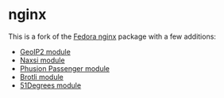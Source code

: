 # nginx

This is a fork of the [Fedora nginx](https://src.fedoraproject.org/rpms/nginx)
package with a few additions:

 * [GeoIP2 module](https://github.com/leev/ngx_http_geoip2_module/)
 * [Naxsi module](https://github.com/nbs-system/naxsi/)
 * [Phusion Passenger module](https://www.phusionpassenger.com/)
 * [Brotli module](https://github.com/google/ngx_brotli)
 * [51Degrees module](https://github.com/51Degrees/Device-Detection/)

